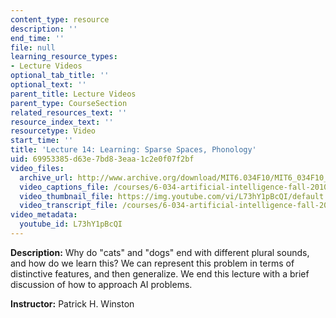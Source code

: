 ```yaml
---
content_type: resource
description: ''
end_time: ''
file: null
learning_resource_types:
- Lecture Videos
optional_tab_title: ''
optional_text: ''
parent_title: Lecture Videos
parent_type: CourseSection
related_resources_text: ''
resource_index_text: ''
resourcetype: Video
start_time: ''
title: 'Lecture 14: Learning: Sparse Spaces, Phonology'
uid: 69953385-d63e-7bd8-3eaa-1c2e0f07f2bf
video_files:
  archive_url: http://www.archive.org/download/MIT6.034F10/MIT6_034F10_lec14_300k.mp4
  video_captions_file: /courses/6-034-artificial-intelligence-fall-2010/f1d15f33d2db535985756126f1675c65_L73hY1pBcQI.vtt
  video_thumbnail_file: https://img.youtube.com/vi/L73hY1pBcQI/default.jpg
  video_transcript_file: /courses/6-034-artificial-intelligence-fall-2010/59c59428343bd3b85959070528384fcd_L73hY1pBcQI.pdf
video_metadata:
  youtube_id: L73hY1pBcQI
---
```


**Description:** Why do "cats" and "dogs" end with different plural sounds, and how do we learn this? We can represent this problem in terms of distinctive features, and then generalize. We end this lecture with a brief discussion of how to approach AI problems.

**Instructor:** Patrick H. Winston
